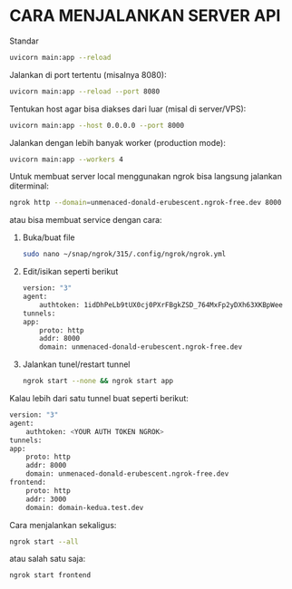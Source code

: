 # CARA MENJALANKAN SERVER API

Standar
```bash
uvicorn main:app --reload
```

Jalankan di port tertentu (misalnya 8080):

```bash
uvicorn main:app --reload --port 8080
```

Tentukan host agar bisa diakses dari luar (misal di server/VPS):
```bash
uvicorn main:app --host 0.0.0.0 --port 8000
```

Jalankan dengan lebih banyak worker (production mode):
```bash
uvicorn main:app --workers 4
```

Untuk membuat server local menggunakan ngrok
bisa langsung jalankan diterminal:
```bash
ngrok http --domain=unmenaced-donald-erubescent.ngrok-free.dev 8000
```

atau bisa membuat service dengan cara:
1. Buka/buat file  
    ```bash 
    sudo nano ~/snap/ngrok/315/.config/ngrok/ngrok.yml
    ```
2. Edit/isikan seperti berikut
    ```bash
    version: "3"
    agent:
        authtoken: 1idDhPeLb9tUX0cj0PXrFBgkZSD_764MxFp2yDXh63XKBpWee
    tunnels:
    app:
        proto: http
        addr: 8000
        domain: unmenaced-donald-erubescent.ngrok-free.dev
    ```
3. Jalankan tunel/restart tunnel
    ```bash
    ngrok start --none && ngrok start app
    ```

Kalau lebih dari satu tunnel buat seperti berikut:
```bash
version: "3"
agent:
    authtoken: <YOUR AUTH TOKEN NGROK>
tunnels:
app:
    proto: http
    addr: 8000
    domain: unmenaced-donald-erubescent.ngrok-free.dev
frontend:
    proto: http
    addr: 3000
    domain: domain-kedua.test.dev
```

Cara menjalankan sekaligus:
```bash
ngrok start --all
```
atau salah satu saja:
```bash
ngrok start frontend
```
